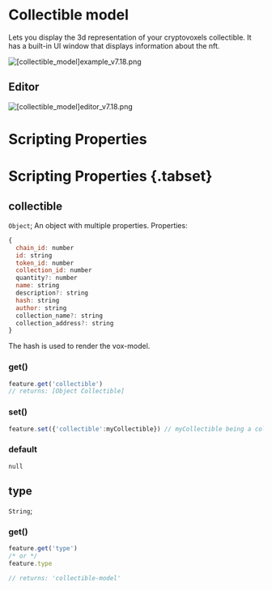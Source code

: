 # Collectible model

Lets you display the 3d representation of your cryptovoxels collectible. It has a built-in UI window that displays information about the nft.

![[collectible_model]example_v7.18.png](/features/[collectible_model]example_v7.18.png)

## Editor

![[collectible_model]editor_v7.18.png](/features/[collectible_model]editor_v7.18.png)


# Scripting Properties
# Scripting Properties {.tabset}
## collectible
`Object`; An object with multiple properties.
Properties:
```js
{
  chain_id: number
  id: string
  token_id: number
  collection_id: number
  quantity?: number
  name: string
  description?: string
  hash: string
  author: string
  collection_name?: string
  collection_address?: string
}
```

The hash is used to render the vox-model.
### get()

```js
feature.get('collectible')
// returns: [Object Collectible]
```

### set()

```js
feature.set({'collectible':myCollectible}) // myCollectible being a collectible object.
 ```

### default

`null`

## type
`String`;

### get()

```js
feature.get('type')
/* or */
feature.type

// returns: 'collectible-model'
```